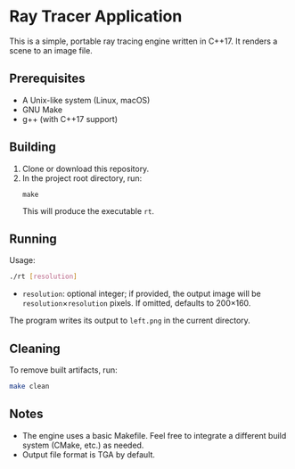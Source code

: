 # Ray Tracer Application

This is a simple, portable ray tracing engine written in C++17. It renders a scene to an image file.

## Prerequisites
- A Unix-like system (Linux, macOS)
- GNU Make
- g++ (with C++17 support)

## Building
1. Clone or download this repository.
2. In the project root directory, run:
   ```
   make
   ```
   This will produce the executable `rt`.

## Running
Usage:
```sh
./rt [resolution]
```
- `resolution`: optional integer; if provided, the output image will be `resolution`×`resolution` pixels.
  If omitted, defaults to 200×160.

The program writes its output to `left.png` in the current directory.

## Cleaning
To remove built artifacts, run:
```sh
make clean
```

## Notes
- The engine uses a basic Makefile. Feel free to integrate a different build system (CMake, etc.) as needed.
- Output file format is TGA by default.
